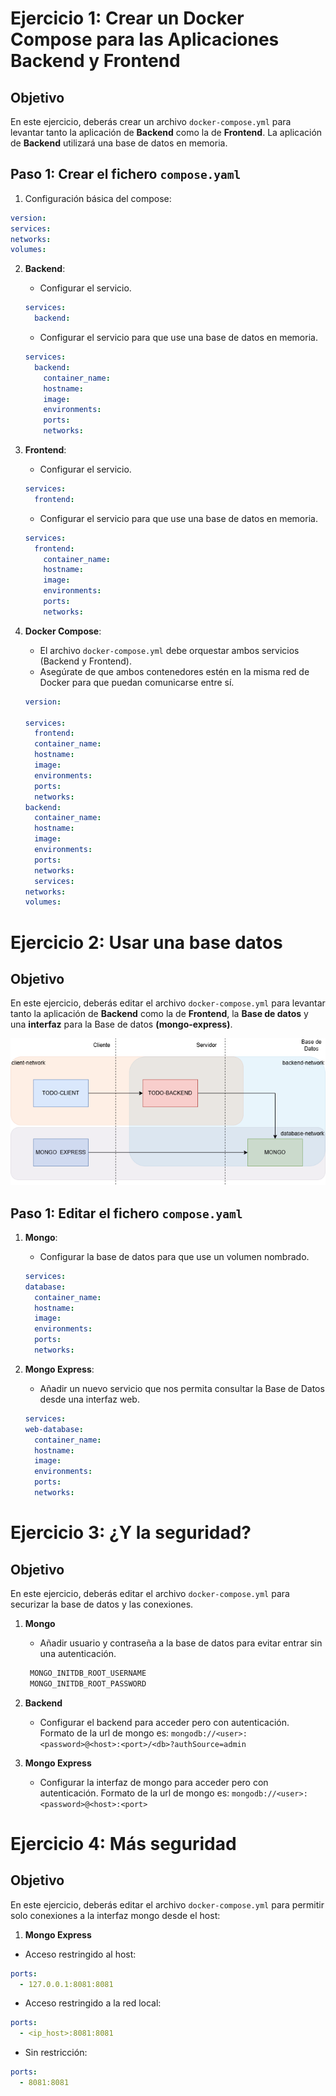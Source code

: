 # Ejercicio 1: Crear un Docker Compose para las Aplicaciones Backend y Frontend

## Objetivo

En este ejercicio, deberás crear un archivo `docker-compose.yml` para levantar tanto la aplicación de **Backend** como la de **Frontend**. La aplicación de **Backend** utilizará una base de datos en memoria.

## Paso 1: Crear el fichero `compose.yaml`

1. Configuración básica del compose:

```yaml
version:
services:
networks:
volumes:
```

2. **Backend**:

   - Configurar el servicio.

   ```yaml
   services:
     backend:
   ```

   - Configurar el servicio para que use una base de datos en memoria.

   ```yaml
   services:
     backend:
       container_name:
       hostname:
       image:
       environments:
       ports:
       networks:
   ```

3. **Frontend**:

   - Configurar el servicio.

   ```yaml
   services:
     frontend:
   ```

   - Configurar el servicio para que use una base de datos en memoria.

   ```yaml
   services:
     frontend:
       container_name:
       hostname:
       image:
       environments:
       ports:
       networks:
   ```

4. **Docker Compose**:

   - El archivo `docker-compose.yml` debe orquestar ambos servicios (Backend y Frontend).
   - Asegúrate de que ambos contenedores estén en la misma red de Docker para que puedan comunicarse entre sí.

   ```yaml
   version:

   services:
     frontend:
     container_name:
     hostname:
     image:
     environments:
     ports:
     networks:
   backend:
     container_name:
     hostname:
     image:
     environments:
     ports:
     networks:
     services:
   networks:
   volumes:
   ```

# Ejercicio 2: Usar una base datos

## Objetivo

En este ejercicio, deberás editar el archivo `docker-compose.yml` para levantar tanto la aplicación de **Backend** como la de **Frontend**, la **Base de datos** y una **interfaz** para la Base de datos **(mongo-express)**.

![Compose Infra](/resources/images/compose_schema.png)

## Paso 1: Editar el fichero `compose.yaml`

1. **Mongo**:

   - Configurar la base de datos para que use un volumen nombrado.

   ```yaml
   services:
   database:
     container_name:
     hostname:
     image:
     environments:
     ports:
     networks:
   ```

2. **Mongo Express**:

   - Añadir un nuevo servicio que nos permita consultar la Base de Datos desde una interfaz web.

   ```yaml
   services:
   web-database:
     container_name:
     hostname:
     image:
     environments:
     ports:
     networks:
   ```

# Ejercicio 3: ¿Y la seguridad?

## Objetivo

En este ejercicio, deberás editar el archivo `docker-compose.yml` para securizar la base de datos y las conexiones.

1. **Mongo**

   - Añadir usuario y contraseña a la base de datos para evitar entrar sin una autenticación.

   ```bash
    MONGO_INITDB_ROOT_USERNAME
    MONGO_INITDB_ROOT_PASSWORD
   ```

2. **Backend**

   - Configurar el backend para acceder pero con autenticación. Formato de la url de mongo es: `mongodb://<user>:<password>@<host>:<port>/<db>?authSource=admin`

3. **Mongo Express**
   - Configurar la interfaz de mongo para acceder pero con autenticación. Formato de la url de mongo es: `mongodb://<user>:<password>@<host>:<port>`

# Ejercicio 4: Más seguridad

## Objetivo

En este ejercicio, deberás editar el archivo `docker-compose.yml` para permitir solo conexiones a la interfaz mongo desde el host:

1. **Mongo Express**

- Acceso restringido al host:

```yaml
ports:
  - 127.0.0.1:8081:8081
```

- Acceso restringido a la red local:

```yaml
ports:
  - <ip_host>:8081:8081
```

- Sin restricción:

```yaml
ports:
  - 8081:8081
```
